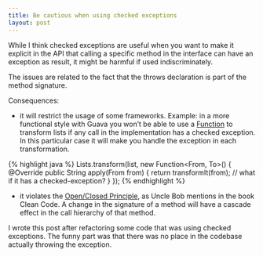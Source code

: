 ```yaml
---
title: Be cautious when using checked exceptions
layout: post
---
```


While I think checked exceptions are useful when you want to make it explicit in the API that calling a specific method in the interface can have an exception as result, it might be harmful if used indiscriminately.

The issues are related to the fact that the throws declaration is part of the method signature.

Consequences:

* it will restrict the usage of some frameworks. Example: in a more functional style with Guava you won’t be able to use a [Function][] to transform lists if any call in the implementation has a checked exception. In this particular case it will make you handle the exception in each transformation.

{% highlight java %}
  Lists.transform(list, new Function<From, To>() {
    @Override
    public String apply(From from) {
      return transformIt(from); // what if it has a checked-exception?
    }
  });
{% endhighlight %}

* it violates the [Open/Closed Principle][oop], as Uncle Bob mentions in the book Clean Code. A change in the signature of a method will have a cascade effect in the call hierarchy of that method.

I wrote this post after refactoring some code that was using checked exceptions. The funny part was that there was no place in the codebase actually throwing the exception.

[oop]: http://en.wikipedia.org/wiki/Open/closed_principle
[Function]: http://docs.guava-libraries.googlecode.com/git/javadoc/com/google/common/base/Function.html

